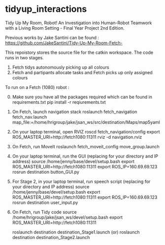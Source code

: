 # tidyup_interactions
Tidy Up My Room, Robot! An Investigation into Human-Robot Teamwork with a Living Room Setting - Final Year Project 2nd Edition.

Previous works by Jake Santini can be found : https://github.com/JakeSantini/Tidy-Up-My-Room-Fetch-

This repoistory stores the source file for the catkin workspace. The code runs in two stages. 
  1. Fetch tidys autonomously picking up all colours 
  2. Fetch and partipants allocate tasks and Fetch picks up only assigned colours

To run on a Fetch (1080) robot :

0. Make sure you have all the packages required which can be found in requirements.txt 
      pip install -r reqiurements.txt
 
1. On Fetch, launch navigation stack
      roslaunch fetch_navigation fetch_nav.launch map_file:=/home/hrigroup/jake/jsan_ws/src/destination/Maps/map5yaml

2. On your laptop terminal, open RVIZ
      roscd fetch_navigation/config
      export ROS_MASTER_URI=http://fetch1080:11311
      rviz -d navigation.rviz

3. On Fetch, run MoveIt
      roslaunch fetch_moveit_config move_group.launch

4. On your laptop terminal, run the GUI (replacing for your directory and IP address)
      source /home/jenny/base/devel/setup.bash
      export ROS_MASTER_URI=http://fetch1080:11311
      export ROS_IP=160.69.69.123
      rosrun destination button_GUI.py
      
5. For Stage 2, in your laptop terminal, run speech script (replacing for your directory and IP address)
      source /home/jenny/base/devel/setup.bash
      export ROS_MASTER_URI=http://fetch1080:11311
      export ROS_IP=160.69.69.123
      rosrun destination user_input.py

6. On Fetch, run Tidy code 
      source /home/hrigroup/jake/jsan_ws/devel/setup.bash
      export ROS_MASTER_URI=http://fetch1080:11311
      
      roslaunch destination destination_Stage1.launch
      (or) 
      roslaunch destination destination_Stage2.launch




     


